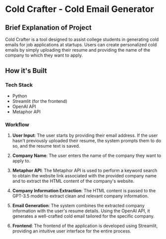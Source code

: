 # Cold Crafter - Cold Email Generator

## Brief Explanation of Project

Cold Crafter is a tool designed to assist college students in generating cold emails for job applications at startups. Users can create personalized cold emails by simply uploading their resume and providing the name of the company to which they want to apply.

## How it's Built

### Tech Stack

- Python
- Streamlit (for the frontend)
- OpenAI API
- Metaphor API

### Workflow

1. **User Input**: The user starts by providing their email address. If the user hasn't previously uploaded their resume, the system prompts them to do so, and the resume text is saved.

2. **Company Name**: The user enters the name of the company they want to apply to.

3. **Metaphor API**: The Metaphor API is used to perform a keyword search to obtain the website link associated with the provided company name and to extract the HTML content of the company's website.

4. **Company Information Extraction**: The HTML content is passed to the GPT-3.5 model to extract clean and relevant company information.

5. **Email Generation**: The system combines the extracted company information with the user's resume details. Using the OpenAI API, it generates a well-crafted cold email tailored for the specific company.

6. **Frontend**: The frontend of the application is developed using Streamlit, providing an intuitive user interface for the entire process.


